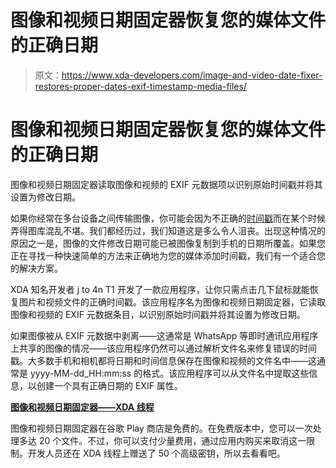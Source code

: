 # 图像和视频日期固定器恢复您的媒体文件的正确日期

> 原文：<https://www.xda-developers.com/image-and-video-date-fixer-restores-proper-dates-exif-timestamp-media-files/>

# 图像和视频日期固定器恢复您的媒体文件的正确日期

图像和视频日期固定器读取图像和视频的 EXIF 元数据项以识别原始时间戳并将其设置为修改日期。

如果你经常在多台设备之间传输图像，你可能会因为不正确的[时间戳](https://www.xda-developers.com/auto-timestamp-photos-picture-manager/)而在某个时候弄得图库混乱不堪。我们都经历过，我们知道这是多么令人沮丧。出现这种情况的原因之一是，图像的文件修改日期可能已被图像复制到手机的日期所覆盖。如果您正在寻找一种快速简单的方法来正确地为您的媒体添加时间戳，我们有一个适合您的解决方案。

XDA 知名开发者 j to 4n T1 开发了一款应用程序，让你只需点击几下鼠标就能恢复图片和视频文件的正确时间戳。该应用程序名为图像和视频日期固定器，它读取图像和视频的 EXIF 元数据条目，以识别原始时间戳并将其设置为修改日期。

如果图像被从 EXIF 元数据中剥离——这通常是 WhatsApp 等即时通讯应用程序上共享的图像的情况——该应用程序仍然可以通过解析文件名来修复错误的时间戳。大多数手机和相机都将日期和时间信息保存在图像和视频的文件名中——这通常是 yyyy-MM-dd_HH:mm:ss 的格式。该应用程序可以从文件名中提取这些信息，以创建一个具有正确日期的 EXIF 属性。

**[图像和视频日期固定器——XDA 线程](https://forum.xda-developers.com/android/apps-games/app-image-vide-date-fixer-t4085705)**

图像和视频日期固定器在谷歌 Play 商店是免费的。在免费版本中，您可以一次处理多达 20 个文件。不过，你可以支付少量费用，通过应用内购买来取消这一限制。开发人员还在 XDA 线程上赠送了 50 个高级密钥，所以去看看吧。